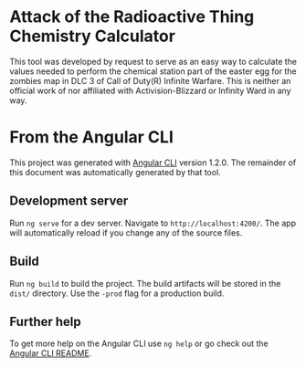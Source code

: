 # Attack of the Radioactive Thing Chemistry Calculator

This tool was developed by request to serve as an easy way to calculate the values needed to perform the chemical station part of the easter egg for the zombies map in DLC 3 of Call of Duty(R) Infinite Warfare. This is neither an official work of nor affiliated with Activision-Blizzard or Infinity Ward in any way.

# From the Angular CLI

This project was generated with [Angular CLI](https://github.com/angular/angular-cli) version 1.2.0. The remainder of this document was automatically generated by that tool. 

## Development server

Run `ng serve` for a dev server. Navigate to `http://localhost:4200/`. The app will automatically reload if you change any of the source files.

## Build

Run `ng build` to build the project. The build artifacts will be stored in the `dist/` directory. Use the `-prod` flag for a production build.

## Further help

To get more help on the Angular CLI use `ng help` or go check out the [Angular CLI README](https://github.com/angular/angular-cli/blob/master/README.md).
